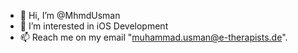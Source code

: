 - 👋 Hi, I’m @MhmdUsman
- 👀 I’m interested in iOS Development
- 📫 Reach me on my email "muhammad.usman@e-therapists.de".

<!---
MhmdUsman/MhmdUsman is a ✨ special ✨ repository because its `README.md` (this file) appears on your GitHub profile.
You can click the Preview link to take a look at your changes.
--->
